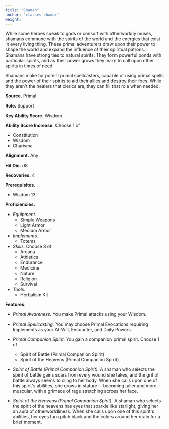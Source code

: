 ```yaml
---
title: "Shaman"
anchor: "classes-shaman"
weight:
---
```


While some heroes speak to gods or consort with otherworldly muses, shamans commune with the spirits of the world and the energies that exist in every living thing. These primal adventurers draw upon their power to shape the world and expand the influence of their spiritual patrons. Shamans have strong ties to natural spirits. They form powerful bonds with particular spirits, and as their power grows they learn to call upon other spirits in times of need.

Shamans make for potent primal spellcasters, capable of using primal spells and the power of their spirits to aid their allies and destroy their foes. While they aren't the healers that clerics are, they can fill that role when needed.


**Source.** Primal

**Role.** Support

**Key Ability Score.** Wisdom

**Ability Score Increase.** Choose 1 of 

- Constitution
- Wisdom
- Charisma

**Alignment.** Any

**Hit Die.** d8

**Recoveries.** 4

**Prerequisites.** 

- Wisdom 13

**Proficiencies.**

- *Equipment.* 
  - Simple Weapons
  - Light Armor
  - Medium Armor
- *Implements.* 
  - Totems
- *Skills.* Choose 3 of
  - Arcana
  - Athletics
  - Endurance
  - Medicine
  - Nature
  - Religion
  - Survival
- *Tools.* 
  - Herbalism Kit


**Features.**

  - *Primal Awareness.* You make Primal attacks using your Wisdom.

  - *Primal Spellcasting.* You may choose Primal Evocations requiring Implements as your At-Will, Encounter, and Daily Powers.

  - *Primal Companion Spirit.* You gain a companion primal spirit.
  Choose 1 of
      - Spirit of Battle (Primal Companion Spirit)
      - Spirit of the Heavens (Primal Companion Spirit)
  
  - *Spirit of Battle (Primal Companion Spirit).* A shaman who selects the spirit of battle gains scars from every wound she takes, and the grit of battle always seems to cling to her body. When she calls upon one of this spirit's abilities, she grows in stature---becoming taller and more muscular, with a grimace of rage stretching across her face.


  - *Spirit of the Heavens (Primal Companion Spirit).* A shaman who selects the spirit of the heavens has eyes that sparkle like starlight, giving her an aura of otherworldliness. When she calls upon one of this spirit's abilities, her eyes turn pitch black and the colors around her drain for a brief moment.


